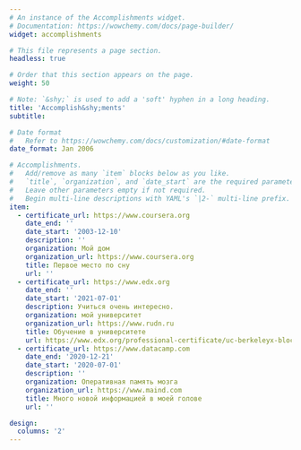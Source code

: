 ```yaml
---
# An instance of the Accomplishments widget.
# Documentation: https://wowchemy.com/docs/page-builder/
widget: accomplishments

# This file represents a page section.
headless: true

# Order that this section appears on the page.
weight: 50

# Note: `&shy;` is used to add a 'soft' hyphen in a long heading.
title: 'Accomplish&shy;ments'
subtitle:

# Date format
#   Refer to https://wowchemy.com/docs/customization/#date-format
date_format: Jan 2006

# Accomplishments.
#   Add/remove as many `item` blocks below as you like.
#   `title`, `organization`, and `date_start` are the required parameters.
#   Leave other parameters empty if not required.
#   Begin multi-line descriptions with YAML's `|2-` multi-line prefix.
item:
  - certificate_url: https://www.coursera.org
    date_end: ''
    date_start: '2003-12-10'
    description: ''
    organization: Мой дом
    organization_url: https://www.coursera.org
    title: Первое место по сну
    url: ''
  - certificate_url: https://www.edx.org
    date_end: ''
    date_start: '2021-07-01'
    description: Учиться очень интересно.
    organization: мой университет
    organization_url: https://www.rudn.ru
    title: Обучение в университете
    url: https://www.edx.org/professional-certificate/uc-berkeleyx-blockchain-fundamentals
  - certificate_url: https://www.datacamp.com
    date_end: '2020-12-21'
    date_start: '2020-07-01'
    description: ''
    organization: Оперативная память мозга
    organization_url: https://www.maind.com
    title: Много новой информацией в моей голове
    url: ''

design:
  columns: '2'
---
```

